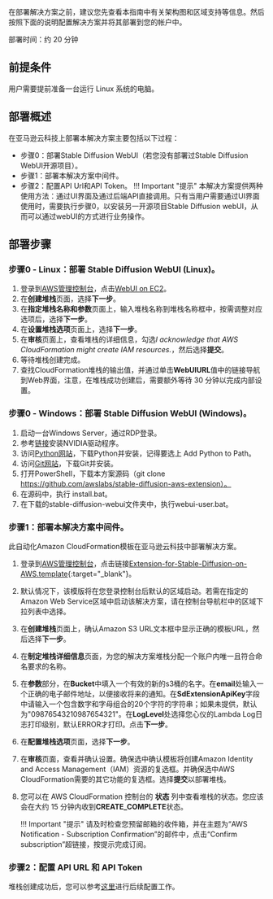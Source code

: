 在部署解决方案之前，建议您先查看本指南中有关架构图和区域支持等信息。然后按照下面的说明配置解决方案并将其部署到您的帐户中。

部署时间：约 20 分钟

## 前提条件
<!-- 用户需提前部署好本地的[Stable Diffusion WebUI](https://github.com/AUTOMATIC1111/stable-diffusion-webui)。 -->
用户需要提前准备一台运行 Linux 系统的电脑。

## 部署概述
在亚马逊云科技上部署本解决方案主要包括以下过程：

- 步骤0：部署Stable Diffusion WebUI（若您没有部署过Stable Diffusion WebUI开源项目）。
- 步骤1：部署本解决方案中间件。
- 步骤2：配置API Url和API Token。
!!! Important "提示" 
    本解决方案提供两种使用方法：通过UI界面及通过后端API直接调用。只有当用户需要通过UI界面使用时，需要执行步骤0，以安装另一开源项目Stable Diffusion webUI，从而可以通过webUI的方式进行业务操作。



## 部署步骤

### 步骤0 - Linux：部署 Stable Diffusion WebUI (Linux)。

1. 登录到[AWS管理控制台](https://console.aws.amazon.com/)，点击[WebUI on EC2](https://console.aws.amazon.com/cloudformation/home?#/stacks/create/template?stackName=stable-diffusion-aws&templateURL=https://aws-gcr-solutions-us-east-1.s3.amazonaws.com/extension-for-stable-diffusion-on-aws/ec2.yaml)。
2. 在**创建堆栈**页面，选择**下一步**。
3. 在**指定堆栈名称和参数**页面上，输入堆栈名称到堆栈名称框中，按需调整对应选项后，选择**下一步**。
4. 在**设置堆栈选项**页面上，选择**下一步**。
5. 在**审核**页面上，查看堆栈的详细信息，勾选*I acknowledge that AWS CloudFormation might create IAM resources.*，然后选择**提交**。
6. 等待堆栈创建完成。
7. 查找CloudFormation堆栈的输出值，并通过单击**WebUIURL**值中的链接导航到Web界面，注意，在堆栈成功创建后，需要额外等待 30 分钟以完成内部设置。

### 步骤0 - Windows：部署 Stable Diffusion WebUI (Windows)。
1. 启动一台Windows Server，通过RDP登录。
2. 参考[链接](https://docs.aws.amazon.com/zh_cn/AWSEC2/latest/WindowsGuide/install-nvidia-driver.html)安装NVIDIA驱动程序。
3. 访问[Python网站](https://www.python.org/downloads/release/python-3106/)，下载Python并安装，记得要选上 Add Python to Path。
4. 访问[Git网站](https://git-scm.com/download/win)，下载Git并安装。
5. 打开PowerShell，下载本方案源码（git clone https://github.com/awslabs/stable-diffusion-aws-extension）。
6. 在源码中，执行 install.bat。
7. 在下载的stable-diffusion-webui文件夹中，执行webui-user.bat。


### 步骤1：部署本解决方案中间件。

此自动化Amazon CloudFormation模板在亚马逊云科技中部署解决方案。

1. 登录到[AWS管理控制台](https://console.aws.amazon.com/)，点击链接[Extension-for-Stable-Diffusion-on-AWS.template](https://console.aws.amazon.com/cloudformation/home?#/stacks/create/template?stackName=stable-diffusion-aws&templateURL=https://aws-gcr-solutions.s3.amazonaws.com/stable-diffusion-aws-extension-github-mainline/latest/custom-domain/Extension-for-Stable-Diffusion-on-AWS.template.json){:target="_blank"}。
2. 默认情况下，该模版将在您登录控制台后默认的区域启动。若需在指定的Amazon Web Service区域中启动该解决方案，请在控制台导航栏中的区域下拉列表中选择。
3. 在**创建堆栈**页面上，确认Amazon S3 URL文本框中显示正确的模板URL，然后选择**下一步**。
4. 在**制定堆栈详细信息**页面，为您的解决方案堆栈分配一个账户内唯一且符合命名要求的名称。
5. 在**参数**部分，在**Bucket**中填入一个有效的新的s3桶的名字。在**email**处输入一个正确的电子邮件地址，以便接收将来的通知。在**SdExtensionApiKey**字段中请输入一个包含数字和字母组合的20个字符的字符串；如果未提供，默认为"09876543210987654321"。在**LogLevel**处选择您心仪的Lambda Log日志打印级别，默认ERROR才打印。点击**下一步**。
6. 在**配置堆栈选项**页面，选择**下一步**。
7. 在**审核**页面，查看并确认设置。确保选中确认模板将创建Amazon Identity and Access Management（IAM）资源的复选框。并确保选中AWS CloudFormation需要的其它功能的复选框。选择**提交**以部署堆栈。
8. 您可以在 AWS CloudFormation 控制台的 **状态** 列中查看堆栈的状态。您应该会在大约 15 分钟内收到**CREATE_COMPLETE**状态。

    !!! Important "提示" 
        请及时检查您预留邮箱的收件箱，并在主题为“AWS Notification - Subscription Confirmation”的邮件中，点击“Confirm subscription”超链接，按提示完成订阅。




### 步骤2：配置 API URL 和 API Token
堆栈创建成功后，您可以参考[这里](../user-guide/multi-user.md)进行后续配置工作。


<!-- 1. 访问[AWS CloudFormation控制台](https://console.aws.amazon.com/cloudformation/)。

2. 从堆栈列表中选择方案的根堆栈，而不是嵌套堆栈。列表中嵌套堆栈的名称旁边会显示嵌套（NESTED）。

3. 打开输出（Outputs）标签页，找到**APIGatewayUrl**和**ApiGatewayUrlToken**对应的数值，并复制。

4. 打开Stable Diffusion WebUI中的**Amazon SageMaker**标签页，在**API URL**文本框粘贴步骤3得到的URL。在**API Token**输入步骤3得到的token。

5. 点击**Test Connection & Update Setting**更新配置文件，这样下次就能得到对应的信息 -->


<!-- ## 后续操作
堆栈创建成功后，您可以在AWS CloudFormation的输出（Outputs）标签页中查询相关信息。 -->
